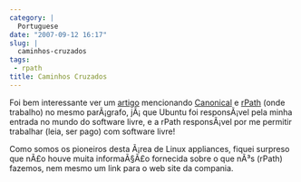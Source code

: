 ```yaml
---
category: |
  Portuguese
date: "2007-09-12 16:17"
slug: |
  caminhos-cruzados
tags:
 - rpath
title: Caminhos Cruzados
---
```


Foi bem interessante ver um
[artigo](http://www.vnunet.com/vnunet/news/2198483/ubuntu-expands-virtual)
mencionando [Canonical](http://www.canonical.com/) e
[rPath](http://www.rpath.com/corp) (onde trabalho) no mesmo parÃ¡grafo,
jÃ¡ que Ubuntu foi responsÃ¡vel pela minha entrada no mundo do software
livre, e a rPath responsÃ¡vel por me permitir trabalhar (leia, ser pago)
com software livre!

Como somos os pioneiros desta Ã¡rea de Linux appliances, fiquei surpreso
que nÃ£o houve muita informaÃ§Ã£o fornecida sobre o que nÃ³s (rPath)
fazemos, nem mesmo um link para o web site da compania.
